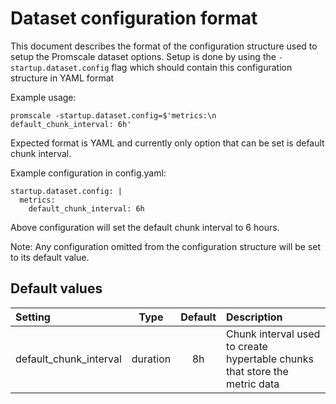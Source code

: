 # Dataset configuration format

This document describes the format of the configuration structure used to setup the Promscale dataset options. Setup is done by using the `-startup.dataset.config` flag which should contain this configuration structure in YAML format

Example usage:
```
promscale -startup.dataset.config=$'metrics:\n  default_chunk_interval: 6h'
```

Expected format is YAML and currently only option that can be set is default chunk interval.

Example configuration in config.yaml:

```
startup.dataset.config: |
  metrics:
    default_chunk_interval: 6h
```

Above configuration will set the default chunk interval to 6 hours.

Note: Any configuration omitted from the configuration structure will be set to its default value.


## Default values

| Setting | Type | Default | Description |
|:--------|:----:|:-------:|:------------|
| default_chunk_interval | duration | 8h | Chunk interval used to create hypertable chunks that store the metric data |
